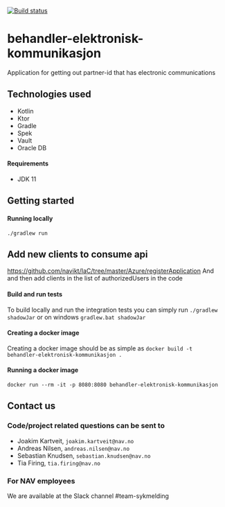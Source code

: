 [![Build status](https://github.com/navikt/behandler-elektronisk-kommunikasjon/workflows/Deploy%20to%20dev%20and%20prod/badge.svg)](https://github.com/navikt/behandler-elektronisk-kommunikasjon/workflows/Deploy%20to%20dev%20and%20prod/badge.svg)
# behandler-elektronisk-kommunikasjon
Application for getting out partner-id that has electronic communications

## Technologies used
* Kotlin
* Ktor
* Gradle
* Spek
* Vault
* Oracle DB

#### Requirements

* JDK 11

## Getting started
#### Running locally
`./gradlew run`

## Add new clients to consume api
https://github.com/navikt/IaC/tree/master/Azure/registerApplication
And and then add clients in the list of authorizedUsers in the code

#### Build and run tests
To build locally and run the integration tests you can simply run `./gradlew shadowJar` or on windows 
`gradlew.bat shadowJar`

#### Creating a docker image
Creating a docker image should be as simple as `docker build -t behandler-elektronisk-kommunikasjon .`

#### Running a docker image
`docker run --rm -it -p 8080:8080 behandler-elektronisk-kommunikasjon`

## Contact us
### Code/project related questions can be sent to
* Joakim Kartveit, `joakim.kartveit@nav.no`
* Andreas Nilsen, `andreas.nilsen@nav.no`
* Sebastian Knudsen, `sebastian.knudsen@nav.no`
* Tia Firing, `tia.firing@nav.no`

### For NAV employees
We are available at the Slack channel #team-sykmelding